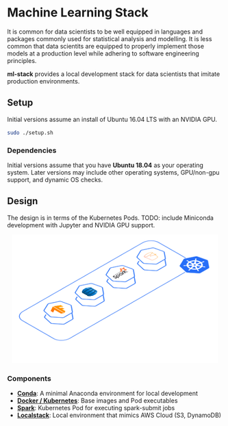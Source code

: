 # Machine Learning Stack
It is common for data scientists to be well equipped in languages and packages commonly used for statistical analysis and modelling. It is less common that data scientits are equipped to properly implement those models at a production level while adhering to software engineering principles.

**ml-stack** provides a local development stack for data scientists that imitate production environments.

## Setup
Initial versions assume an install of Ubuntu 16.04 LTS with an NVIDIA GPU.

```sh
sudo ./setup.sh
```

### Dependencies
Initial versions assume that you have **Ubuntu 18.04** as your operating system. Later versions may include other operating systems, GPU/non-gpu support, and dynamic OS checks.

## Design
The design is in terms of the Kubernetes Pods. TODO: include Miniconda development with Jupyter and NVIDIA GPU support.

<p align="center">
    <img src='docs/design.png' height=300>
</p>

### Components
- [**Conda**](#conda): A minimal Anaconda environment for local development
- [**Docker / Kubernetes**](#kubernetes): Base images and Pod executables
- [**Spark**](#spark): Kubernetes Pod for executing spark-submit jobs
- [**Localstack**](#localstack): Local environment that mimics AWS Cloud (S3, DynamoDB)
